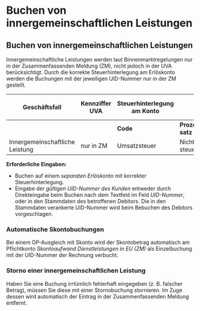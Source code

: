 # Buchen von innergemeinschaftlichen Leistungen

## Buchen von innergemeinschaftlichen Leistungen


Innergemeinschaftliche Leistungen werden laut Binnenmarktregelungen nur in der Zusammenfassenden Meldung (ZM), nicht jedoch in der UVA berücksichtigt. Durch die korrekte Steuerhinterlegung am Erlöskonto werden die Buchungen mit der jeweiligen UID-Nummer nur in der ZM gestellt.


| **Geschäftsfall** | **Kennziffer** **UVA** | **Steuerhinterlegung** **am** **Konto** |  |  | **Eingabe** **im Buchungsdialog** **(Feld Code)** | **Anzeige** **Journal/Konto** |
| --- | --- | --- | --- | --- | --- | --- |
|  |  | **Code** | **Prozent-satz** | **Steuertyp** |  |  |
| Innergemeinschaftliche Leistung | nur in ZM | Umsatzsteuer | Nicht steuerbar | Dienstleistungen in EU | &#48;3 | M03 |



**Erforderliche** **Eingaben:**

* Buchen auf einem *separaten Erlöskonto* mit korrekter Steuerhinterlegung.
* Eingabe der *gültigen UID-Nummer des Kunden* entweder durch Direkteingabe beim Buchen nach dem Textfeld im Feld *UID-Nummer*, oder in den Stammdaten des betroffenen Debitors. Die in den Stammdaten verankerte UID-Nummer wird beim Bebuchen des Debitors vorgeschlagen.


### Automatische Skontobuchungen

Bei einem OP-Ausgleich mit Skonto wird der Skontobetrag automatisch am Pflichtkonto *Skontoaufwand Dienstleistungen in EU (ZM)* als Einzelbuchung mit der UID-Nummer der Rechnung verbucht.

### Storno einer innergemeinschaftlichen Leistung

Haben Sie eine Buchung irrtümlich fehlerhaft eingegeben (z. B. falscher Betrag), müssen Sie diese mit einer Stornobuchung stornieren. Im Zuge dessen wird automatisch der Eintrag in der Zusammenfassenden Meldung entfernt.

